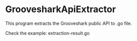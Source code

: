GroovesharkApiExtractor
=======================

This program extracts the Grooveshark public API to .go file.

Check the example: extraction-result.go
